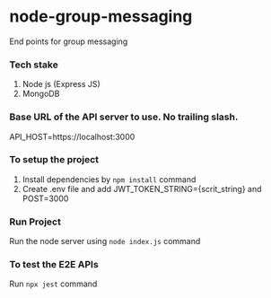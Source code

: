 # node-group-messaging 
End points for group messaging

### Tech stake
1. Node js (Express JS)
2. MongoDB

### Base URL of the API server to use. No trailing slash.
API_HOST=https://localhost:3000

### To setup the project
1. Install dependencies by `npm install` command
2. Create .env file and add JWT_TOKEN_STRING={scrit_string} and POST=3000

### Run Project
Run the node server using `node index.js` command

### To test the E2E APIs
Run `npx jest` command

